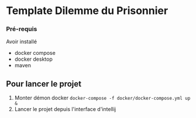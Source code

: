 # Template Dilemme du Prisonnier

### Pré-requis
Avoir installé 
* docker compose
* docker desktop
* maven

## Pour lancer le projet
1. Monter démon docker
`
   docker-compose -f docker/docker-compose.yml up &
`
2. Lancer le projet depuis l'interface d'intellij